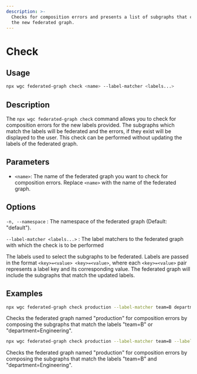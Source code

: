 ```yaml
---
description: >-
  Checks for composition errors and presents a list of subgraphs that constitute
  the new federated graph.
---
```


# Check

## Usage

```bash
npx wgc federated-graph check <name> --label-matcher <labels...>
```

## Description

The `npx wgc federated-graph check` command allows you to check for composition errors for the new labels provided. The subgraphs which match the labels will be federated and the errors, if they exist will be displayed to the user. This check can be performed without updating the labels of the federated graph.

## Parameters

* `<name>`: The name of the federated graph you want to check for composition errors. Replace `<name>` with the name of the federated graph.

## Options

`-n, --namespace` : The namespace of the federated graph (Default: "default").

`--label-matcher <labels...>` : The label matchers to the federated graph with which the check is to be performed

The labels used to select the subgraphs to be federated. Labels are passed in the format `<key>=<value> <key>=<value>`, where each `<key>=<value>` pair represents a label key and its corresponding value. The federated graph will include the subgraphs that match the updated labels.

## Examples

```bash
npx wgc federated-graph check production --label-matcher team=B department=Engineering
```

Checks the federated graph named "production" for composition errors by composing the subgraphs that match the labels "team=B" or "department=Engineering".

```bash
npx wgc federated-graph check production --label-matcher team=B --label-matcher department=Engineering
```

Checks the federated graph named "production" for composition errors by composing the subgraphs that match the labels "team=B" and "department=Engineering".
